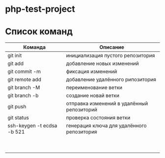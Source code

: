 # php-test-project

# Список команд 

| Команда                    | Описание                                   | 
|----------------------------|--------------------------------------------|
| git init                   | инициализация пустого репозитория          |
| git add                    | добавление новых изменений                 |
| git commit -m              | фиксация изменений                         |
| git remote add             | добавление удалённого рипозитория          |
| git branch -M              | переименование ветки                       |
| git branch -b              | создание новай ветки                       |
| git push                   | отправка изменений в удалённый репозиторий |
| git status                 | проверка состояния ветки                   |
| ssh-keygen -t ecdsa -b 521 | генерация ключа для удалённого репозитория |
|                            |                                            |
|                            |                                            |
|                            |                                            |
|                            |                                            |
|                            |                                            |
|                            |                                            |
|                            |                                            |
|                            |                                            |
|                            |                                            |